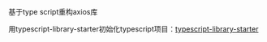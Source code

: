 基于type script重构axios库

用typescript-library-starter初始化typescript项目：[typescript-library-starter](https://github.com/alexjoverm/typescript-library-starter)


